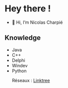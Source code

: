 <h1>Hey there !</h1>

- 👋 Hi, I’m Nicolas Charpié
  
<h2>Knowledge</h2>
<ul>
  <li>Java</li>
  <li>C++</li>
  <li>Delphi</li>
  <li>Windev</li>
  <li>Python</li>

Réseaux : <a href="https://linktr.ee/nicolascharpie">Linktree</a>
